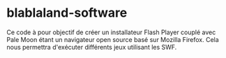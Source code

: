 # blablaland-software
Ce code à pour objectif de créer un installateur Flash Player couplé avec Pale Moon étant un navigateur open source basé sur Mozilla Firefox. Cela nous permettra d'exécuter différents jeux utilisant les SWF.
